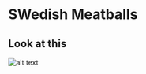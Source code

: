 # SWedish Meatballs

## Look at this

![alt text]([http://url/to/img.png](https://simplehomeedit.com/recipe/swedish-meatballs/)https://simplehomeedit.com/recipe/swedish-meatballs/)
